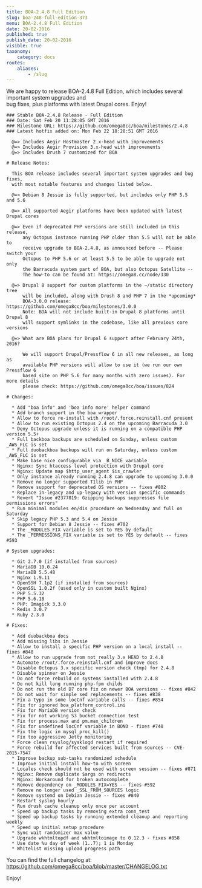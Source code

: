 ```yaml
---
title: BOA-2.4.8 Full Edition
slug: boa-248-full-edition-373
menu: BOA-2.4.8 Full Edition
date: 20-02-2016
published: true
publish_date: 20-02-2016
visible: true
taxonomy:
    category: docs
routes:
    aliases:
        - /slug
---
```


 We are happy to release BOA-2.4.8 Full Edition, which includes several important system upgrades and  
 bug fixes, plus platforms with latest Drupal cores. Enjoy!

 
    ### Stable BOA-2.4.8 Release - Full Edition
    ### Date: Sat Feb 20 11:28:05 GMT 2016
    ### Milestone URL: https://github.com/omega8cc/boa/milestones/2.4.8
    ### Latest hotfix added on: Mon Feb 22 18:28:51 GMT 2016
    
      @=> Includes Aegir Hostmaster 2.x-head with improvements
      @=> Includes Aegir Provision 3.x-head with improvements
      @=> Includes Drush 7 customized for BOA
    
    # Release Notes:
    
      This BOA release includes several important system upgrades and bug fixes,
      with most notable features and changes listed below.
    
      @=> Debian 8 Jessie is fully supported, but includes only PHP 5.5 and 5.6
    
      @=> All supported Aegir platforms have been updated with latest Drupal cores
    
      @=> Even if deprecated PHP versions are still included in this release,
          any Octopus instance running PHP older than 5.5 will not be able to
          receive upgrade to BOA-2.4.8, as announced before -- Please switch your
          Octopus to PHP 5.6 or at least 5.5 to be able to upgrade not only
          the Barracuda system part of BOA, but also Octopus Satellite --
          The how-to can be found at: https://omega8.cc/node/330
    
      @=> Drupal 8 support for custom platforms in the ~/static directory tree
          will be included, along with Drush 8 and PHP 7 in the *upcoming*
          BOA-3.0.0 release: https://github.com/omega8cc/boa/milestones/3.0.0
          Note: BOA will not include built-in Drupal 8 platforms until Drupal 8
          will support symlinks in the codebase, like all previous core versions
    
      @=> What are BOA plans for Drupal 6 support after February 24th, 2016?
    
          We will support Drupal/Pressflow 6 in all new releases, as long as
          available PHP versions will allow to use it (we run our own Pressflow 6
          based site on PHP 5.6 for many months with zero issues). For more details
          please check: https://github.com/omega8cc/boa/issues/824
    
    # Changes:
    
      * Add "boa info" and 'boa info more' helper command
      * Add branch support in the boa wrapper
      * Allow to force re-install with /root/.force.reinstall.cnf present
      * Allow to run existing Octopus 2.4 on the upcoming Barracuda 3.0
      * Deny Octopus upgrade unless it is running on a compatible PHP version 5.5+
      * Full backboa backups are scheduled on Sunday, unless custom _AWS_FLC is set
      * Full duobackboa backups will run on Saturday, unless custom _AWS_FLC is set
      * Make base nice configurable via _B_NICE variable
      * Nginx: Sync htaccess level protection with Drupal core
      * Nginx: Update map $http_user_agent $is_crawler
      * Only instance already running 2.4.8 can upgrade to upcoming 3.0.0
      * Remove no longer supported T1lib in PHP
      * Remove support for deprecated OS versions -- fixes #802
      * Replace in-legacy and up-legacy with version specific commands
      * Revert "Issue #2377819: Gzipping backups suppresses file permissions errors"
      * Run minimal modules en/dis procedure on Wednesday and full on Saturday
      * Skip legacy PHP 5.3 and 5.4 on Jessie
      * Support for Debian 8 Jessie -- fixes #702
      * The _MODULES_FIX variable is set to YES by default
      * The _PERMISSIONS_FIX variable is set to YES by default -- fixes #593
    
    # System upgrades:
    
      * Git 2.7.0 (if installed from sources)
      * MariaDB 10.0.24
      * MariaDB 5.5.48
      * Nginx 1.9.11
      * OpenSSH 7.1p2 (if installed from sources)
      * OpenSSL 1.0.2f (used only in custom built Nginx)
      * PHP 5.5.32
      * PHP 5.6.18
      * PHP: Imagick 3.3.0
      * Redis 3.0.7
      * Ruby 2.3.0
    
    # Fixes:
    
      * Add duobackboa docs
      * Add missing libs in Jessie
      * Allow to install a specific PHP version on a local install -- fixes #848
      * Allow to run upgrade from not really 3.x HEAD to 2.4.8
      * Automate /root/.force.reinstall.cnf and improve docs
      * Disable Octopus 3.x specific version check (tmp) for 2.4.8
      * Disable spinner on Jessie
      * Do not force rebuild on systems installed with 2.4.8
      * Do not kill long running php-fpm childs
      * Do not run the old D7 core fix on newer BOA versions -- fixes #842
      * Do not wait for simple sed replacements -- fixes #838
      * Fix a typo in some locCnf variable calls -- fixes #854
      * Fix for ignored boa_platform_control.ini
      * Fix for MariaDB version check
      * Fix for not working S3 bucket connection test
      * Fix for process.max and pm.max_children
      * Fix for undefined locCnf variable in BOND - fixes #748
      * Fix the logic in mysql_proc_kill()
      * Fix too aggressive Jetty monitoring
      * Force clean rsyslog/sysklogd restart if required
      * Force rebuild for affected services built from sources -- CVE-2015-7547
      * Improve backup sub-tasks randomized schedule
      * Improve initial install how-to with screen
      * Locales check should not be used with screen session -- fixes #871
      * Nginx: Remove duplicate $args on redirects
      * Nginx: Workaround for broken autocomplete
      * Remove dependency on _MODULES_FIX=YES -- fixes #592
      * Remove no longer used _SSL_FROM_SOURCES logic
      * Remove systemd on Debian Jessie -- fixes #840
      * Restart syslog hourly
      * Run drush cache cleanup only once per account
      * Speed up backup tasks by removing extra conn_test
      * Speed up backup tasks by running extended cleanup and reporting weekly
      * Speed up initial setup procedure
      * Sync wait randomizer max value
      * Upgrade wkhtmltopdf and wkhtmltoimage to 0.12.3 - fixes #858
      * Use date %u day of week (1..7); 1 is Monday
      * Whitelist missing upload progress path


 You can find the full changelog at: https://github.com/omega8cc/boa/blob/master/CHANGELOG.txt

Enjoy!
